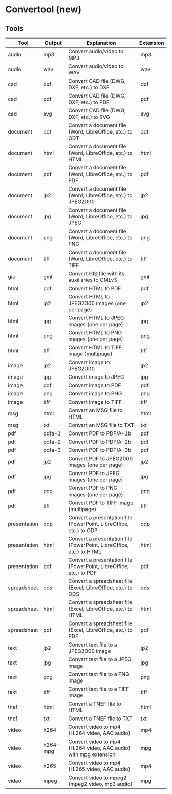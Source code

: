 # Convertool (new)

## Tools

| Tool         | Output   | Explanation                                                         | Extension |
|--------------|----------|---------------------------------------------------------------------|-----------|
| audio        | mp3      | Convert audio/video to MP3                                          | .mp3      |
| audio        | wav      | Convert audio/video to WAV                                          | .wav      |
| cad          | dxf      | Convert CAD file (DWG, DXF, etc.) to DXF                            | .dxf      |
| cad          | pdf      | Convert CAD file (DWG, DXF, etc.) to PDF                            | .pdf      |
| cad          | svg      | Convert CAD file (DWG, DXF, etc.) to SVG                            | .svg      |
| document     | odt      | Convert a document file (Word, LibreOffice, etc.) to ODT            | .odt      |
| document     | html     | Convert a document file (Word, LibreOffice, etc.) to HTML           | .html     |
| document     | pdf      | Convert a document file (Word, LibreOffice, etc.) to PDF            | .pdf      |
| document     | jp2      | Convert a document file (Word, LibreOffice, etc.) to JPEG2000       | .jp2      |
| document     | jpg      | Convert a document file (Word, LibreOffice, etc.) to JPEG           | .jpg      |
| document     | png      | Convert a document file (Word, LibreOffice, etc.) to PNG            | .png      |
| document     | tiff     | Convert a document file (Word, LibreOffice, etc.) to TIFF           | .tiff     |
| gis          | gml      | Convert GIS file with its auxiliaries to GMLv3                      | .gml      |
| html         | pdf      | Convert HTML to PDF                                                 | .pdf      |
| html         | jp2      | Convert HTML to JPEG2000 images (one per page)                      | .jp2      |
| html         | jpg      | Convert HTML to JPEG images (one per page)                          | .jpg      |
| html         | png      | Convert HTML to PNG images (one per page)                           | .png      |
| html         | tiff     | Convert HTML to TIFF image (multipage)                              | .tiff     |
| image        | jp2      | Convert image to JPEG2000                                           | .jp2      |
| image        | jpg      | Convert image to JPEG                                               | .jpg      |
| image        | pdf      | Convert image to PDF                                                | .pdf      |
| image        | png      | Convert image to PNG                                                | .png      |
| image        | tiff     | Convert image to TIFF                                               | .tiff     |
| msg          | html     | Convert an MSG file to HTML                                         | .html     |
| msg          | txt      | Convert an MSG file to TXT                                          | .txt      |
| pdf          | pdfa-1   | Convert PDF to PDF/A-1b                                             | .pdf      |
| pdf          | pdfa-2   | Convert PDF to PDF/A-2b                                             | .pdf      |
| pdf          | pdfa-3   | Convert PDF to PDF/A-3b                                             | .pdf      |
| pdf          | jp2      | Convert PDF to JPEG2000 images (one per page)                       | .jp2      |
| pdf          | jpg      | Convert PDF to JPEG images (one per page)                           | .jpg      |
| pdf          | png      | Convert PDF to PNG images (one per page)                            | .png      |
| pdf          | tiff     | Convert PDF to TIFF image (multipage)                               | .tiff     |
| presentation | odp      | Convert a presentation file (PowerPoint, LibreOffice, etc.) to ODP  | .odp      |
| presentation | html     | Convert a presentation file (PowerPoint, LibreOffice, etc.) to HTML | .html     |
| presentation | pdf      | Convert a presentation file (PowerPoint, LibreOffice, etc.) to PDF  | .pdf      |
| spreadsheet  | ods      | Convert a spreadsheet file (Excel, LibreOffice, etc.) to ODS        | .ods      |
| spreadsheet  | html     | Convert a spreadsheet file (Excel, LibreOffice, etc.) to HTML       | .html     |
| spreadsheet  | pdf      | Convert a spreadsheet file (Excel, LibreOffice, etc.) to PDF        | .pdf      |
| text         | jp2      | Convert text file to a JPEG2000 image                               | .jp2      |
| text         | jpg      | Convert text file to a JPEG image                                   | .jpg      |
| text         | png      | Convert text file to a PNG image                                    | .png      |
| text         | tiff     | Convert text file to a TIFF image                                   | .tiff     |
| tnef         | html     | Convert a TNEF file to HTML                                         | .html     |
| tnef         | txt      | Convert a TNEF file to TXT                                          | .txt      |
| video        | h264     | Convert video to mp4 (H.264 video, AAC audio)                       | .mp4      |
| video        | h264-mpg | Convert video to mp4 (H.264 video, AAC audio) with mpg extension    | .mpg      |
| video        | h265     | Convert video to mp4 (H.265 video, AAC audio)                       | .mp4      |
| video        | mpeg     | Convert video to mpeg2 (mpeg2 video, mp3 audio)                     | .mpg      |
